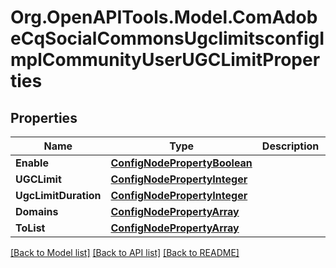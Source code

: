 # Org.OpenAPITools.Model.ComAdobeCqSocialCommonsUgclimitsconfigImplCommunityUserUGCLimitProperties
## Properties

Name | Type | Description | Notes
------------ | ------------- | ------------- | -------------
**Enable** | [**ConfigNodePropertyBoolean**](ConfigNodePropertyBoolean.md) |  | [optional] 
**UGCLimit** | [**ConfigNodePropertyInteger**](ConfigNodePropertyInteger.md) |  | [optional] 
**UgcLimitDuration** | [**ConfigNodePropertyInteger**](ConfigNodePropertyInteger.md) |  | [optional] 
**Domains** | [**ConfigNodePropertyArray**](ConfigNodePropertyArray.md) |  | [optional] 
**ToList** | [**ConfigNodePropertyArray**](ConfigNodePropertyArray.md) |  | [optional] 

[[Back to Model list]](../README.md#documentation-for-models) [[Back to API list]](../README.md#documentation-for-api-endpoints) [[Back to README]](../README.md)

